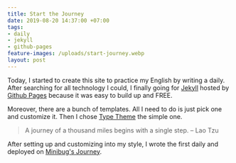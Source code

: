 ```yaml
---
title: Start the Journey
date: 2019-08-20 14:37:00 +07:00
tags:
- daily
- jekyll
- github-pages
feature-images: /uploads/start-journey.webp
layout: post
---
```


Today, I started to create this site to practice my English by writing a daily. After searching for all technology I could, I finally going for [Jekyll](https://jekyllrb.com/) hosted by [Github Pages](https://pages.github.com/) because it was easy to build up and FREE. 

Moreover, there are a bunch of templates. All I need to do is just pick one and customize it. Then I chose [Type Theme](https://github.com/rohanchandra/type-theme) the simple one.

> A journey of a thousand miles begins with a single step. – Lao Tzu

After setting up and customizing into my style, I wrote the first daily and deployed on [Minibug's Journey](https://minibugdev.github.com/me).
